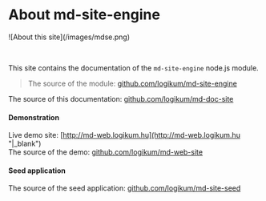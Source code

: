 <!-- ======================================================================
--- Search engine
title:          About
keywords:       about this site
description:    About this site.
--- Menu system
order:          100
text:           About
hidden:         false
umbel:          false
--- Page properties
id:             
document:       
layout:         
---$-left:         
searchable:     true
======================================================================= -->

# About md-site-engine

<div class="text-center">
![About this site](/images/mdse.png)
</div>

<p>&nbsp;</p>

This site contains the documentation of the `md-site-engine` node.js module.

> The source of the module: [github.com/logikum/md-site-engine](https://github.com/logikum/md-site-engine "|_blank")

The source of this documentation: [github.com/logikum/md-doc-site](https://github.com/logikum/md-doc-site "|_blank")

#### Demonstration

Live demo site: [http://md-web.logikum.hu](http://md-web.logikum.hu "|_blank")  
The source of the demo: [github.com/logikum/md-web-site](https://github.com/logikum/md-web-site "|_blank")

#### Seed application

The source of the seed application: [github.com/logikum/md-site-seed](https://github.com/logikum/md-site-seed "|_blank")
